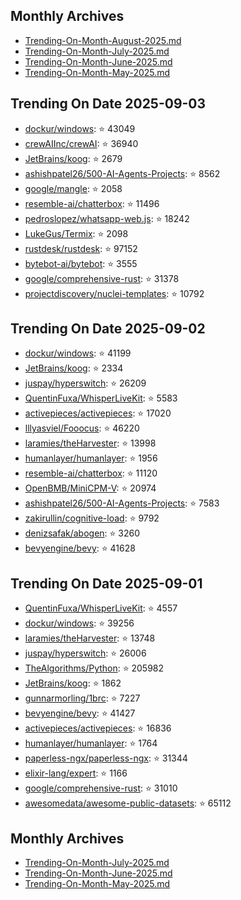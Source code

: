 ## Monthly Archives

- [Trending-On-Month-August-2025.md](./Trending-On-Month-August-2025.md)
- [Trending-On-Month-July-2025.md](./Trending-On-Month-July-2025.md)
- [Trending-On-Month-June-2025.md](./Trending-On-Month-June-2025.md)
- [Trending-On-Month-May-2025.md](./Trending-On-Month-May-2025.md)

## Trending On Date 2025-09-03

- [dockur/windows](https://github.com/dockur/windows): ⭐ 43049 
- [crewAIInc/crewAI](https://github.com/crewAIInc/crewAI): ⭐ 36940 
- [JetBrains/koog](https://github.com/JetBrains/koog): ⭐ 2679 
- [ashishpatel26/500-AI-Agents-Projects](https://github.com/ashishpatel26/500-AI-Agents-Projects): ⭐ 8562 
- [google/mangle](https://github.com/google/mangle): ⭐ 2058 
- [resemble-ai/chatterbox](https://github.com/resemble-ai/chatterbox): ⭐ 11496 
- [pedroslopez/whatsapp-web.js](https://github.com/pedroslopez/whatsapp-web.js): ⭐ 18242 
- [LukeGus/Termix](https://github.com/LukeGus/Termix): ⭐ 2098 
- [rustdesk/rustdesk](https://github.com/rustdesk/rustdesk): ⭐ 97152 
- [bytebot-ai/bytebot](https://github.com/bytebot-ai/bytebot): ⭐ 3555 
- [google/comprehensive-rust](https://github.com/google/comprehensive-rust): ⭐ 31378 
- [projectdiscovery/nuclei-templates](https://github.com/projectdiscovery/nuclei-templates): ⭐ 10792 

## Trending On Date 2025-09-02

- [dockur/windows](https://github.com/dockur/windows): ⭐ 41199 
- [JetBrains/koog](https://github.com/JetBrains/koog): ⭐ 2334 
- [juspay/hyperswitch](https://github.com/juspay/hyperswitch): ⭐ 26209 
- [QuentinFuxa/WhisperLiveKit](https://github.com/QuentinFuxa/WhisperLiveKit): ⭐ 5583 
- [activepieces/activepieces](https://github.com/activepieces/activepieces): ⭐ 17020 
- [lllyasviel/Fooocus](https://github.com/lllyasviel/Fooocus): ⭐ 46220 
- [laramies/theHarvester](https://github.com/laramies/theHarvester): ⭐ 13998 
- [humanlayer/humanlayer](https://github.com/humanlayer/humanlayer): ⭐ 1956 
- [resemble-ai/chatterbox](https://github.com/resemble-ai/chatterbox): ⭐ 11120 
- [OpenBMB/MiniCPM-V](https://github.com/OpenBMB/MiniCPM-V): ⭐ 20974 
- [ashishpatel26/500-AI-Agents-Projects](https://github.com/ashishpatel26/500-AI-Agents-Projects): ⭐ 7583 
- [zakirullin/cognitive-load](https://github.com/zakirullin/cognitive-load): ⭐ 9792 
- [denizsafak/abogen](https://github.com/denizsafak/abogen): ⭐ 3260 
- [bevyengine/bevy](https://github.com/bevyengine/bevy): ⭐ 41628 

## Trending On Date 2025-09-01

- [QuentinFuxa/WhisperLiveKit](https://github.com/QuentinFuxa/WhisperLiveKit): ⭐ 4557 
- [dockur/windows](https://github.com/dockur/windows): ⭐ 39256 
- [laramies/theHarvester](https://github.com/laramies/theHarvester): ⭐ 13748 
- [juspay/hyperswitch](https://github.com/juspay/hyperswitch): ⭐ 26006 
- [TheAlgorithms/Python](https://github.com/TheAlgorithms/Python): ⭐ 205982 
- [JetBrains/koog](https://github.com/JetBrains/koog): ⭐ 1862 
- [gunnarmorling/1brc](https://github.com/gunnarmorling/1brc): ⭐ 7227 
- [bevyengine/bevy](https://github.com/bevyengine/bevy): ⭐ 41427 
- [activepieces/activepieces](https://github.com/activepieces/activepieces): ⭐ 16836 
- [humanlayer/humanlayer](https://github.com/humanlayer/humanlayer): ⭐ 1764 
- [paperless-ngx/paperless-ngx](https://github.com/paperless-ngx/paperless-ngx): ⭐ 31344 
- [elixir-lang/expert](https://github.com/elixir-lang/expert): ⭐ 1166 
- [google/comprehensive-rust](https://github.com/google/comprehensive-rust): ⭐ 31010 
- [awesomedata/awesome-public-datasets](https://github.com/awesomedata/awesome-public-datasets): ⭐ 65112 

## Monthly Archives

- [Trending-On-Month-July-2025.md](./Trending-On-Month-July-2025.md)
- [Trending-On-Month-June-2025.md](./Trending-On-Month-June-2025.md)
- [Trending-On-Month-May-2025.md](./Trending-On-Month-May-2025.md)